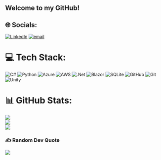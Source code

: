 ## Welcome to my GitHub!

<!--
**hancock-d/hancock-d** is a ✨ _special_ ✨ repository because its `README.md` (this file) appears on your GitHub profile.

Here are some ideas to get you started:

- 🔭 I’m currently working on ... Learning how to transition from a Special Forces Green Beret to a technically savvy contributor
- 🌱 I’m currently learning ... C#/object-oriented programming, Azure, life
- 🤔 I’m looking for help with ...Finding a launching point for my new career as a Software Engineer or Program Manager!
- 💬 Ask me about ...My life, please, I have so many interesting experiences!
- 📫 How to reach me: ...Email, LinkedIn
- 😄 Pronouns: ...He/Him
- ⚡ Fun fact: ... I have learned extreme diplomatic negotiation skills but my toddler seems to best me every time
-->

## 🌐 Socials:
[![LinkedIn](https://img.shields.io/badge/LinkedIn-%230077B5.svg?logo=linkedin&logoColor=white)](https://linkedin.com/in/hancock-dave) [![email](https://img.shields.io/badge/Email-D14836?logo=gmail&logoColor=white)](mailto:david.t.hancock@outlook.com) 

# 💻 Tech Stack:
![C#](https://img.shields.io/badge/c%23-%23239120.svg?style=for-the-badge&logo=csharp&logoColor=white) ![Python](https://img.shields.io/badge/python-3670A0?style=for-the-badge&logo=python&logoColor=ffdd54) ![Azure](https://img.shields.io/badge/azure-%230072C6.svg?style=for-the-badge&logo=microsoftazure&logoColor=white) ![AWS](https://img.shields.io/badge/AWS-%23FF9900.svg?style=for-the-badge&logo=amazon-aws&logoColor=white) ![.Net](https://img.shields.io/badge/.NET-5C2D91?style=for-the-badge&logo=.net&logoColor=white) ![Blazor](https://img.shields.io/badge/blazor-%235C2D91.svg?style=for-the-badge&logo=blazor&logoColor=white) ![SQLite](https://img.shields.io/badge/sqlite-%2307405e.svg?style=for-the-badge&logo=sqlite&logoColor=white) ![GitHub](https://img.shields.io/badge/github-%23121011.svg?style=for-the-badge&logo=github&logoColor=white) ![Git](https://img.shields.io/badge/git-%23F05033.svg?style=for-the-badge&logo=git&logoColor=white) ![Unity](https://img.shields.io/badge/unity-%23000000.svg?style=for-the-badge&logo=unity&logoColor=white)
# 📊 GitHub Stats:
![](https://github-readme-stats.vercel.app/api?username=hancock-d&theme=nightowl&hide_border=false&include_all_commits=true&count_private=true)<br/>
![](https://nirzak-streak-stats.vercel.app/?user=hancock-d&theme=nightowl&hide_border=false)<br/>
![](https://github-readme-stats.vercel.app/api/top-langs/?username=hancock-d&theme=nightowl&hide_border=false&include_all_commits=true&count_private=true&layout=compact)

### ✍️ Random Dev Quote
![](https://quotes-github-readme.vercel.app/api?type=horizontal&theme=radical)

<!-- Proudly created with GPRM ( https://gprm.itsvg.in ) -->
